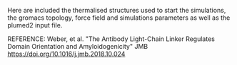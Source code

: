 Here are included the thermalised structures used to start the simulations,
the gromacs topology, force field and simulations parameters as well as the plumed2 input file.

REFERENCE: Weber, et al. "The Antibody Light-Chain Linker Regulates Domain Orientation and Amyloidogenicity" JMB
https://doi.org/10.1016/j.jmb.2018.10.024



